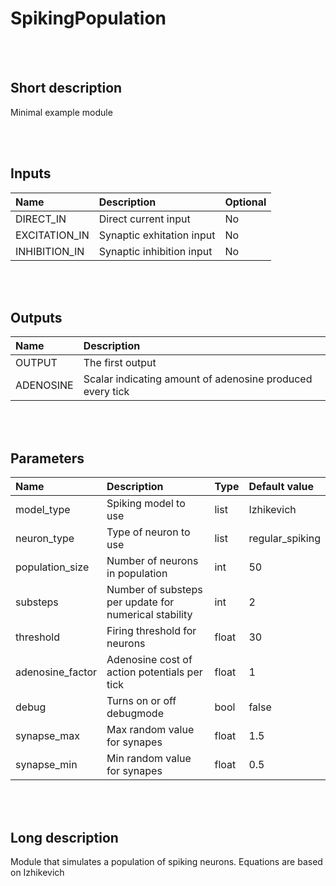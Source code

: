 # SpikingPopulation


<br><br>
## Short description

Minimal example module

<br><br>

## Inputs

|Name|Description|Optional|
|:----|:-----------|:-------|
|DIRECT_IN|Direct current input|No|
|EXCITATION_IN|Synaptic exhitation input|No|
|INHIBITION_IN|Synaptic inhibition input|No|

<br><br>

## Outputs

|Name|Description|
|:----|:-----------|
|OUTPUT|The first output|
|ADENOSINE|Scalar indicating amount of adenosine produced every tick|

<br><br>

## Parameters

|Name|Description|Type|Default value|
|:----|:-----------|:----|:-------------|
|model_type|Spiking model to use|list|Izhikevich|
|neuron_type|Type of neuron to use|list|regular_spiking|
|population_size|Number of neurons in population|int|50|
|substeps|Number of substeps per update for numerical stability|int|2|
|threshold|Firing threshold for neurons|float|30|
|adenosine_factor|Adenosine cost of action potentials per tick|float|1|
|debug|Turns on or off debugmode|bool|false|
|synapse_max|Max random value for synapes|float|1.5|
|synapse_min|Min random value for synapes|float|0.5|

<br><br>
## Long description
Module that simulates a population of spiking neurons.
		Equations are based on Izhikevich